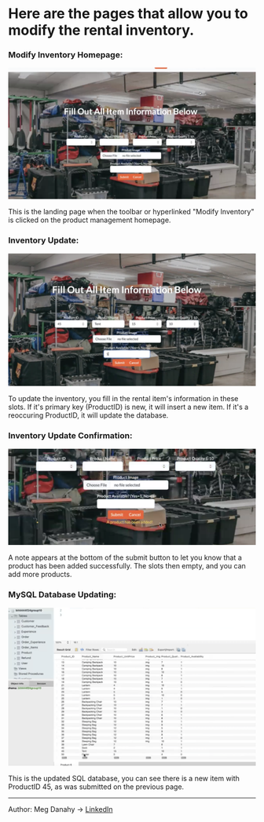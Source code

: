 # Here are the pages that allow you to modify the rental inventory.

### Modify Inventory Homepage:  
![Modify Inventory Homepage](Project_InventoryMod_Page.png)

This is the landing page when the toolbar or hyperlinked "Modify Inventory" is clicked on the product management homepage.

### Inventory Update:
![Update Inventory Spots](Project_Inventory_Update_Filledin.png)

To update the inventory, you fill in the rental item's information in these slots. If it's primary key (ProductID) is new, it will insert a new item. If it's a reoccuring ProductID, it will update the database.

### Inventory Update Confirmation:
![Product_Added](Project_ProductAdded.png)

A note appears at the bottom of the submit button to let you know that a product has been added successfully. The slots then empty, and you can add more products.


### MySQL Database Updating:
![Databse_Updating](Project_DBase_Postmodification.png)

This is the updated SQL database, you can see there is a new item with ProductID 45, as was submitted on the previous page. 

---

Author: Meg Danahy -> [LinkedIn](https://www.linkedin.com/in/meaghandanahy/)
